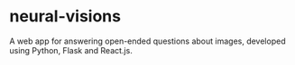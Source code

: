 # neural-visions
A web app for answering open-ended questions about images, developed using Python, Flask and React.js.
